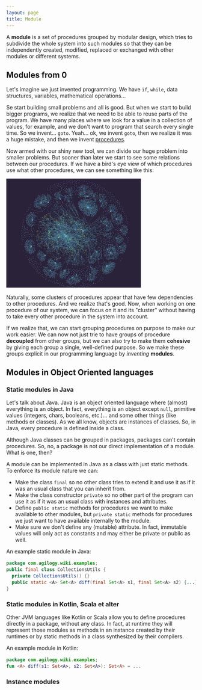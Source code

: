 ```yaml
---
layout: page
title: Module
---
```




A **module** is a set of procedures grouped by modular design, which tries to subdivide the whole system into such modules so that they can be independently created, modified, replaced or exchanged with other modules or different systems.

## Modules from 0

Let's imagine we just invented programming. We have `if`, `while`, data structures, variables, mathematical operations... 

Se start building small problems and all is good. But when we start to build bigger programs, we realize that we need to be able to reuse parts of the program. We have many places where we look for a value in a collection of values, for example, and we don't want to program that search every single time. So we invent... `goto`. Yeah... ok, we invent `goto`, then we realize it was a huge mistake, and then we invent [procedures](procedure).

Now armed with our shiny new tool, we can divide our huge problem into smaller problems. But sooner than later we start to see some relations between our procedures. If we have a bird's eye view of which procedures use what other procedures, we can see something like this:

<img src="../assets/img/procedure-dependencies.jpg" alt="Procedure dependencies graph" style="zoom:35%;" />

Naturally, some clusters of procedures appear that have few dependencies to other procedures. And we realize that's good. Now, when working on one procedure of our system, we can focus on it and its "cluster" without having to take every other procedure in the system into account.

If we realize that, we can start grouping procedures on purpose to make our work easier. We can now not just trie to have groups of procedure **decoupled** from other groups, but we can also try to make them **cohesive** by giving each group a single, well-defined purpose. So we make these groups explicit in our programming language by _inventing_ **modules**.

## Modules in Object Oriented languages

### Static modules in Java

Let's talk about Java. Java is an object oriented language where (almost) everything is an object. In fact, everything is an object except `null`, primitive values (integers, chars, booleans, etc.)... and some other things (like methods or classes). As we all know, objects are instances of classes. So, in Java, every procedure is defined inside a class.

Although Java classes can be grouped in packages, packages can't contain procedures. So, no, a package is not our direct implementation of a module. What is one, then?

A module can be implemented in Java as a class with just static methods. To enforce its module nature we can:

- Make the class `final` so no other class tries to extend it and use it as if it was an usual class that you can inherit from.
- Make the class constructor `private` so no other part of the program can use it as if it was an usual class with instances and attributes.
- Define `public static` methods for procedures we want to make available to other modules, but `private static` methods for procedures we just want to have available internally to the module.
- Make sure we don't define any (mutable) attribute. In fact, immutable values will only act as constants and may either be private or public as well.

An example static module in Java:

```java
package com.agilogy.wiki.examples;
public final class CollectionsUtils {
  private CollectionsUtils() {}
  public static <A> Set<A> diff(final Set<A> s1, final Set<A> s2) {...}
}
```

### Static modules in Kotlin, Scala et alter

Other JVM languages like Kotlin or Scala allow you to define procedures directly in a package, without any class. In fact, at runtime they will represent those modules as methods in an instance created by their runtimes or by static methods in a class synthesized by their compilers.

An example module in Kotlin:

```kotlin
package com.agilogy.wiki.examples;
fun <A> diff(s1: Set<A>, s2: Set<A>): Set<A> = ...
```

### Instance modules







